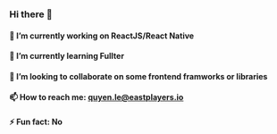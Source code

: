 ### Hi there 👋

#### 🔭  I’m currently working on ReactJS/React Native
#### 🌱  I’m currently learning Fullter
#### 👯  I’m looking to collaborate on some frontend framworks or libraries
#### 📫  How to reach me: quyen.le@eastplayers.io
#### ⚡  Fun fact: No
